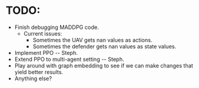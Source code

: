 # TODO:

* Finish debugging MADDPG code.
  * Current issues:
    * Sometimes the UAV gets nan values as actions.
    * Sometimes the defender gets nan values as state values.
* Implement PPO -- Steph.
* Extend PPO to multi-agent setting -- Steph.
* Play around with graph embedding to see if we can make changes that yield better results.
* Anything else?
